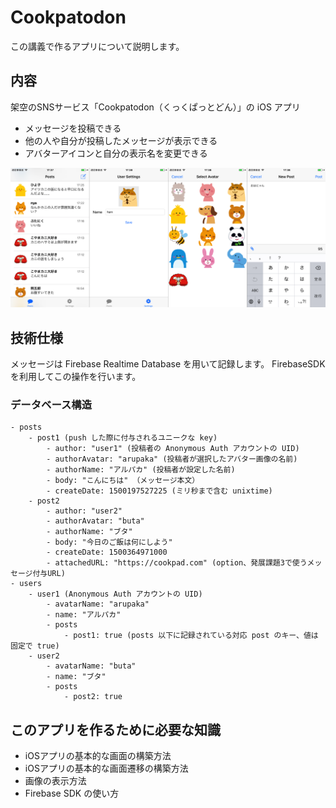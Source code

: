 # Cookpatodon

この講義で作るアプリについて説明します。

## 内容

架空のSNSサービス「Cookpatodon（くっくぱっとどん）」の iOS アプリ

- メッセージを投稿できる
- 他の人や自分が投稿したメッセージが表示できる
- アバターアイコンと自分の表示名を変更できる

![](./images/20170801063240_img20170801-22-1sh9h4q.png)

## 技術仕様

メッセージは Firebase Realtime Database を用いて記録します。
FirebaseSDK を利用してこの操作を行います。

### データベース構造

```
- posts
    - post1 (push した際に付与されるユニークな key)
        - author: "user1" (投稿者の Anonymous Auth アカウントの UID)
        - authorAvatar: "arupaka" (投稿者が選択したアバター画像の名前)
        - authorName: "アルパカ" (投稿者が設定した名前)
        - body: "こんにちは" （メッセージ本文）
        - createDate: 1500197527225 (ミリ秒まで含む unixtime)
    - post2
        - author: "user2"
        - authorAvatar: "buta"
        - authorName: "ブタ"
        - body: "今日のご飯は何にしよう"
        - createDate: 1500364971000
        - attachedURL: "https://cookpad.com" (option、発展課題3で使うメッセージ付与URL)
- users
    - user1 (Anonymous Auth アカウントの UID)
        - avatarName: "arupaka"
        - name: "アルパカ"
        - posts
            - post1: true (posts 以下に記録されている対応 post のキー、値は固定で true)
    - user2
        - avatarName: "buta"
        - name: "ブタ"
        - posts
            - post2: true
```

## このアプリを作るために必要な知識

- iOSアプリの基本的な画面の構築方法
- iOSアプリの基本的な画面遷移の構築方法
- 画像の表示方法
- Firebase SDK の使い方
